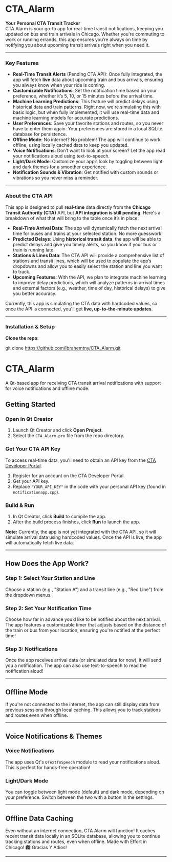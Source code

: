 # CTA_Alarm

**Your Personal CTA Transit Tracker**  
CTA Alarm is your go-to app for real-time transit notifications, keeping you updated on bus and train arrivals in Chicago. Whether you're commuting to work or running errands, this app ensures you’re always on time by notifying you about upcoming transit arrivals right when you need it.

---

### Key Features

- **Real-Time Transit Alerts** (Pending CTA API): Once fully integrated, the app will fetch **live** data about upcoming train and bus arrivals, ensuring you always know when your ride is coming.
- **Customizable Notifications**: Set the notification time based on your preference, whether it’s 5, 10, or 15 minutes before the arrival time. 
- **Machine Learning Predictions**: This feature will predict delays using historical data and train patterns. Right now, we're simulating this with basic logic, but when fully implemented, it will use real-time data and machine learning models for accurate predictions.
- **User Preferences**: Save your favorite stations and routes, so you never have to enter them again. Your preferences are stored in a local SQLite database for persistence.
- **Offline Mode**: No internet? No problem! The app will continue to work offline, using locally cached data to keep you updated.
- **Voice Notifications**: Don’t want to look at your screen? Let the app read your notifications aloud using text-to-speech.
- **Light/Dark Mode**: Customize your app’s look by toggling between light and dark themes for a smoother experience.
- **Notification Sounds & Vibration**: Get notified with custom sounds or vibrations so you never miss a reminder.

---

### About the CTA API

This app is designed to pull **real-time** data directly from the **Chicago Transit Authority (CTA)** API, but **API integration is still pending**. Here's a breakdown of what that will bring to the table once it’s in place:

- **Real-Time Arrival Data**: The app will dynamically fetch the next arrival time for buses and trains at your selected station. No more guesswork!
- **Predicted Delays**: Using **historical transit data**, the app will be able to predict delays and give you timely alerts, so you know if your bus or train is running late.
- **Stations & Lines Data**: The CTA API will provide a comprehensive list of stations and transit lines, which will be used to populate the app’s dropdowns and allow you to easily select the station and line you want to track.
- **Upcoming Features**: With the API, we plan to integrate machine learning to improve delay predictions, which will analyze patterns in arrival times and external factors (e.g., weather, time of day, historical delays) to give you better accuracy.

Currently, this app is simulating the CTA data with hardcoded values, so once the API is connected, you'll get **live, up-to-the-minute updates**.

---


### Installation & Setup

 **Clone the repo**:


git clone https://github.com/Ibrahemtny/CTA_Alarm.git




# CTA_Alarm

A Qt-based app for receiving CTA transit arrival notifications with support for voice notifications and offline mode.

## Getting Started

### Open in Qt Creator
1. Launch Qt Creator and click **Open Project**.
2. Select the `CTA_Alarm.pro` file from the repo directory.

### Get Your CTA API Key
To access real-time data, you'll need to obtain an API key from the [CTA Developer Portal](https://dev.careers.cta.org/).
1. Register for an account on the CTA Developer Portal.
2. Get your API key.
3. Replace `"YOUR_API_KEY"` in the code with your personal API key (found in `notificationapp.cpp`).

### Build & Run
1. In Qt Creator, click **Build** to compile the app.
2. After the build process finishes, click **Run** to launch the app.

**Note:** Currently, the app is not yet integrated with the CTA API, so it will simulate arrival data using hardcoded values. Once the API is live, the app will automatically fetch live data.

---

## How Does the App Work?

### Step 1: Select Your Station and Line
Choose a station (e.g., "Station A") and a transit line (e.g., "Red Line") from the dropdown menus.

### Step 2: Set Your Notification Time
Choose how far in advance you’d like to be notified about the next arrival. The app features a customizable timer that adjusts based on the distance of the train or bus from your location, ensuring you're notified at the perfect time!
### Step 3: Notifications
Once the app receives arrival data (or simulated data for now), it will send you a notification. The app can also use text-to-speech to read the notification aloud!

---

## Offline Mode

If you're not connected to the internet, the app can still display data from previous sessions through local caching. This allows you to track stations and routes even when offline.

---

## Voice Notifications & Themes

### Voice Notifications
The app uses Qt's `QTextToSpeech` module to read your notifications aloud. This is perfect for hands-free operation!

### Light/Dark Mode
You can toggle between light mode (default) and dark mode, depending on your preference. Switch between the two with a button in the settings.

---

## Offline Data Caching
Even without an internet connection, CTA Alarm will function! It caches recent transit data locally in an SQLite database, allowing you to continue tracking stations and routes, even when offline.
Made with Effort in Chicago! 🏙️ Gracias Y Adios!

---


